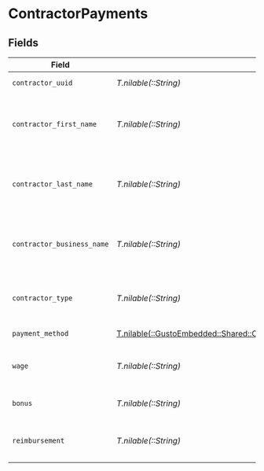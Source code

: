 # ContractorPayments


## Fields

| Field                                                                                                                                     | Type                                                                                                                                      | Required                                                                                                                                  | Description                                                                                                                               |
| ----------------------------------------------------------------------------------------------------------------------------------------- | ----------------------------------------------------------------------------------------------------------------------------------------- | ----------------------------------------------------------------------------------------------------------------------------------------- | ----------------------------------------------------------------------------------------------------------------------------------------- |
| `contractor_uuid`                                                                                                                         | *T.nilable(::String)*                                                                                                                     | :heavy_minus_sign:                                                                                                                        | The UUID of the contractor.                                                                                                               |
| `contractor_first_name`                                                                                                                   | *T.nilable(::String)*                                                                                                                     | :heavy_minus_sign:                                                                                                                        | The first name of the contractor. Applies when `contractor_type` is `Individual`.                                                         |
| `contractor_last_name`                                                                                                                    | *T.nilable(::String)*                                                                                                                     | :heavy_minus_sign:                                                                                                                        | The last name of the contractor.  Applies when `contractor_type` is `Individual`.                                                         |
| `contractor_business_name`                                                                                                                | *T.nilable(::String)*                                                                                                                     | :heavy_minus_sign:                                                                                                                        | The business name of the contractor. Applies when `contractor_type` is `Business`.                                                        |
| `contractor_type`                                                                                                                         | *T.nilable(::String)*                                                                                                                     | :heavy_minus_sign:                                                                                                                        | The type of contractor.<br/><br/>`Individual` `Business`                                                                                  |
| `payment_method`                                                                                                                          | [T.nilable(::GustoEmbedded::Shared::ContractorPaymentReceiptPaymentMethod)](../../models/shared/contractorpaymentreceiptpaymentmethod.md) | :heavy_minus_sign:                                                                                                                        | The payment method.                                                                                                                       |
| `wage`                                                                                                                                    | *T.nilable(::String)*                                                                                                                     | :heavy_minus_sign:                                                                                                                        | The fixed wage of the payment, regardless of hours worked.                                                                                |
| `bonus`                                                                                                                                   | *T.nilable(::String)*                                                                                                                     | :heavy_minus_sign:                                                                                                                        | The bonus amount in the payment.                                                                                                          |
| `reimbursement`                                                                                                                           | *T.nilable(::String)*                                                                                                                     | :heavy_minus_sign:                                                                                                                        | The reimbursement amount in the payment.                                                                                                  |